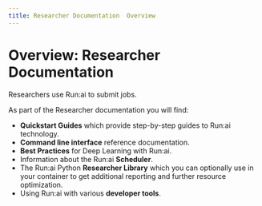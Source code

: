 ```yaml
---
title: Researcher Documentation  Overview
---
```

# Overview: Researcher Documentation

Researchers use Run:ai to submit jobs. 

As part of the Researcher documentation you will find:

* __Quickstart Guides__ which provide step-by-step guides to Run:ai technology.
* __Command line interface__ reference documentation.
* __Best Practices__ for Deep Learning with Run:ai.
* Information about the Run:ai __Scheduler__.
* The Run:ai Python __Researcher Library__ which you can optionally use in your container to get additional reporting and further resource optimization.
* Using Run:ai with various __developer tools__. 
